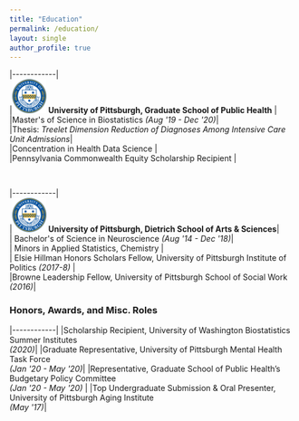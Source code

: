 ```yaml
---
title: "Education"
permalink: /education/
layout: single
author_profile: true 
---
```

|------------|  
|<img src="/assets/images/seal.png" width="60"/> **University of Pittsburgh, Graduate School of Public Health** |    
|Master's of Science in Biostatistics  *(Aug '19 - Dec '20)*|  
|Thesis: *Treelet Dimension Reduction of Diagnoses Among Intensive Care Unit Admissions*|  
|Concentration in Health Data Science |  
|Pennsylvania Commonwealth Equity Scholarship Recipient |  
  
<br>  
	
|------------|  
|<img src="/assets/images/seal.png" width="60"/> **University of Pittsburgh, Dietrich School of Arts & Sciences**|  
| Bachelor's of Science in Neuroscience *(Aug '14 - Dec '18)*|  
| Minors in Applied Statistics, Chemistry |  
| Elsie Hillman Honors Scholars Fellow, University of Pittsburgh Institute of Politics *(2017-8)* |  
|Browne Leadership Fellow, University of Pittsburgh School of Social Work *(2016)*|


### Honors, Awards, and Misc. Roles

|------------|
|Scholarship Recipient, University of Washington Biostatistics Summer Institutes <br> *(2020)*|
|Graduate Representative, University of Pittsburgh Mental Health Task Force <br> *(Jan '20 - May '20)*|
|Representative, Graduate School of Public Health’s Budgetary Policy Committee <br> *(Jan '20 - May '20)* |
|Top Undergraduate Submission & Oral Presenter, University of Pittsburgh Aging Institute <br> *(May '17)*|
